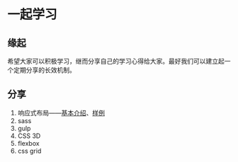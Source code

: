 # 一起学习

## 缘起
希望大家可以积极学习，继而分享自己的学习心得给大家。最好我们可以建立起一个定期分享的长效机制。

## 分享

1. 响应式布局——[基本介绍](//github.com/BestACE/learning/blob/master/01responsive/rwd.md)、[样例](//bestace.github.io/learning/01responsive/rwd.html)
2. sass
3. gulp
4. CSS 3D
5. flexbox
6. css grid
